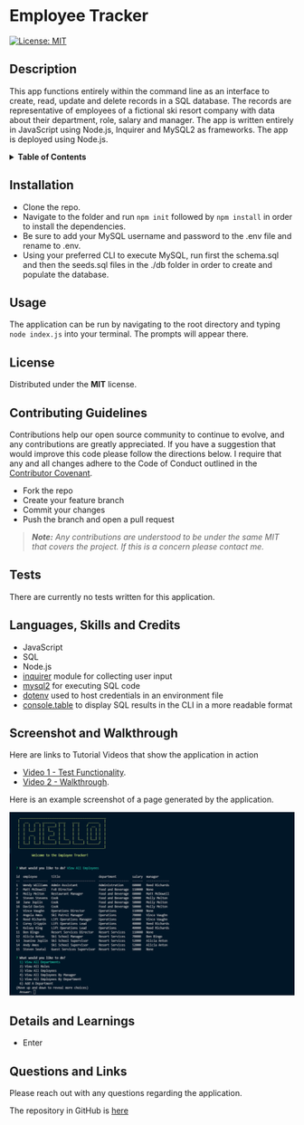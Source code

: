 # Employee Tracker
[![License: MIT](https://img.shields.io/badge/License-MIT-yellow.svg)](https://opensource.org/licenses/MIT)

## Description
This app functions entirely within the command line as an interface to create, read, update and delete records in a SQL database. The records are representative of employees of a fictional ski resort company with data about their department, role, salary and manager. The app is written entirely in JavaScript using Node.js, Inquirer and MySQL2 as frameworks. The app is deployed using Node.js. 

<details>
<summary><strong>Table of Contents</strong></summary>

- [Installation](#installation)
- [Usage](#usage)
- [License](#license)
- [Contributing Guidelines](#contributing-guidelines)
- [Tests](#tests)
- [Languages, Skills and Credits](#languages-skills-and-credits)
- [Screenshot and Walkthrough](#screenshot-and-walkthrough)
- [Details and Learnings](#details-and-learnings)
- [Questions and Links](#questions-and-links)
</details>

## Installation
- Clone the repo.
- Navigate to the folder and run `npm init` followed by `npm install` in order to install the dependencies.
- Be sure to add your MySQL username and password to the .env file and rename to .env.
- Using your preferred CLI to execute MySQL, run first the schema.sql and then the seeds.sql files in the ./db folder in order to create and populate the database.

## Usage
The application can be run by navigating to the root directory and typing `node index.js` into your terminal. The prompts will appear there.

## License
Distributed under the **MIT** license.

## Contributing Guidelines
Contributions help our open source community to continue to evolve, and any contributions are greatly appreciated. If you have a suggestion that would improve this code please follow the directions below. I require that any and all changes adhere to the Code of Conduct outlined in the [Contributor Covenant](https://www.contributor-covenant.org/).

 - Fork the repo
 - Create your feature branch
 - Commit your changes
 - Push the branch and open a pull request

> _**Note:** Any contributions are understood to be under the same MIT that covers the project. If this is a concern please contact me._

## Tests
There are currently no tests written for this application.

## Languages, Skills and Credits
- JavaScript
- SQL
- Node.js
- [inquirer](https://www.npmjs.com/package/inquirer) module for collecting user input
- [mysql2](https://www.npmjs.com/package/mysql2) for executing SQL code
- [dotenv](https://www.npmjs.com/package/dotenv) used to host credentials in an environment file 
- [console.table](https://www.npmjs.com/package/console.table) to display SQL results in the CLI in a more readable format


## Screenshot and Walkthrough
Here are links to Tutorial Videos that show the application in action

- [Video 1 - Test Functionality](#).
- [Video 2 - Walkthrough](#).

Here is an example screenshot of a page generated by the application.

![Screenshot of the application](./assets/screenshot.png)

## Details and Learnings
- Enter

## Questions and Links
Please reach out with any questions regarding the application.

The repository in GitHub is [here](https://github.com/benfok/employee-tracker)

